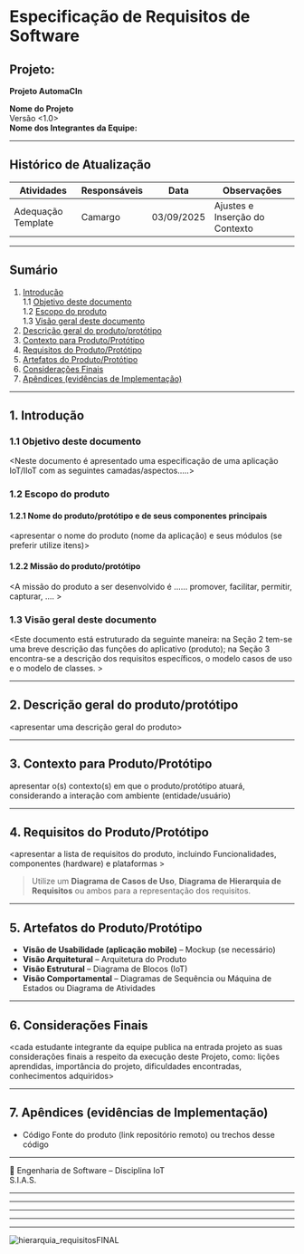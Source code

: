 # Especificação de Requisitos de Software

## Projeto:  
**Projeto AutomaCIn**

**Nome do Projeto**  
Versão <1.0>  
**Nome dos Integrantes da Equipe:**

---

## Histórico de Atualização

| Atividades            | Responsáveis | Data       | Observações                      |
|-----------------------|--------------|------------|----------------------------------|
| Adequação Template    | Camargo      | 03/09/2025 | Ajustes e Inserção do Contexto   |

---

## Sumário

1. [Introdução](#1-introdução)  
   1.1 [Objetivo deste documento](#11-objetivo-deste-documento)  
   1.2 [Escopo do produto](#12-escopo-do-produto)  
   1.3 [Visão geral deste documento](#13-visão-geral-deste-documento)  
2. [Descrição geral do produto/protótipo](#2-descrição-geral-do-produtoprotótipo)  
3. [Contexto para Produto/Protótipo](#3-contexto-para-produtoprotótipo)  
4. [Requisitos do Produto/Protótipo](#4-requisitos-do-produtoprotótipo)  
5. [Artefatos do Produto/Protótipo](#5-artefatos-do-produtoprotótipo)  
6. [Considerações Finais](#6-considerações-finais)  
7. [Apêndices (evidências de Implementação)](#7-apêndices-evidências-de-implementação)  

---

## 1. Introdução

### 1.1 Objetivo deste documento
<Neste documento é apresentado uma especificação de uma aplicação IoT/IIoT com as seguintes camadas/aspectos.....>

### 1.2 Escopo do produto
#### 1.2.1 Nome do produto/protótipo e de seus componentes principais
<apresentar o nome do produto (nome da aplicação) e seus módulos (se preferir utilize itens)>

#### 1.2.2 Missão do produto/protótipo
<A missão do produto a ser desenvolvido é ...... promover, facilitar, permitir, capturar, .... >

### 1.3 Visão geral deste documento
<Este documento está estruturado da seguinte maneira: na Seção 2 tem-se uma breve descrição das funções do aplicativo (produto); na Seção 3 encontra-se a descrição dos requisitos específicos, o modelo casos de uso e o modelo de classes. >

---

## 2. Descrição geral do produto/protótipo
<apresentar uma descrição geral do produto>

---

## 3. Contexto para Produto/Protótipo
<contexto> apresentar o(s) contexto(s) em que o produto/protótipo atuará, considerando a interação com ambiente (entidade/usuário) <contexto> 

---

## 4. Requisitos do Produto/Protótipo
<apresentar a lista de requisitos do produto, incluindo Funcionalidades, componentes (hardware) e plataformas >  

> Utilize um **Diagrama de Casos de Uso**, **Diagrama de Hierarquia de Requisitos** ou ambos para a representação dos requisitos.

---

## 5. Artefatos do Produto/Protótipo

- **Visão de Usabilidade (aplicação mobile)** – Mockup (se necessário)  
- **Visão Arquitetural** – Arquitetura do Produto  
- **Visão Estrutural** – Diagrama de Blocos (IoT)  
- **Visão Comportamental** – Diagramas de Sequência ou Máquina de Estados ou Diagrama de Atividades  

---

## 6. Considerações Finais
<cada estudante integrante da equipe publica na entrada projeto as suas considerações finais a respeito da execução deste Projeto, como: lições aprendidas, importância do projeto, dificuldades encontradas, conhecimentos adquiridos> 

---

## 7. Apêndices (evidências de Implementação)
- Código Fonte do produto (link repositório remoto) ou trechos desse código  

---

📘 Engenharia de Software – Disciplina IoT  
S.I.A.S.






















---
---
---
---
---

![hierarquia_requisitosFINAL](https://github.com/user-attachments/assets/1daf5d86-589a-4c8b-8f8a-65bbb0314e46)
